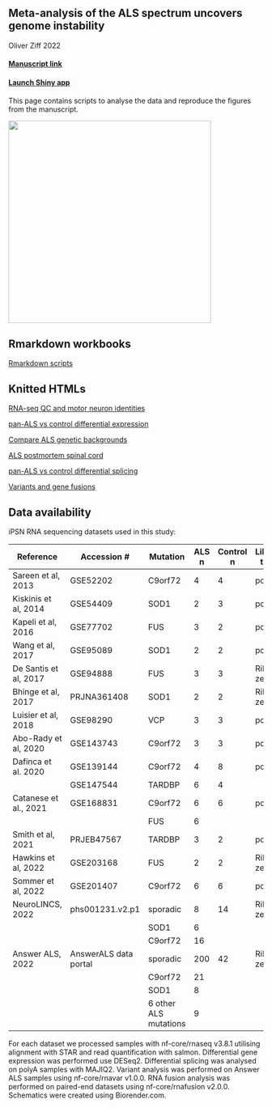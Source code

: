 ## Meta-analysis of the ALS spectrum uncovers genome instability

Oliver Ziff 2022

#### [Manuscript link](https://www.medrxiv.org/)

#### [Launch Shiny app](https://oliverziff.shinyapps.io/ipsn_als_meta/)

This page contains scripts to analyse the data and reproduce the figures from the manuscript.

<img src="https://github.com/ojziff/ipsn_als_meta/blob/main/figures/ipsn_meta_pipeline.png" height="400">

## Rmarkdown workbooks

[Rmarkdown scripts](https://github.com/ojziff/ipsn_als_meta/blob/main/scripts/)

## Knitted HTMLs

[RNA-seq QC and motor neuron identities](https://ojziff.github.io/ipsn_als_meta/html/qc_identities.html) 

[pan-ALS vs control differential expression](https://ojziff.github.io/ipsn_als_meta/html/pan_als_expression.html) 

[Compare ALS genetic backgrounds](https://ojziff.github.io/ipsn_als_meta/html/compare_als_subgroups.html) 

[ALS postmortem spinal cord](https://ojziff.github.io/ipsn_als_meta/html/postmortem_spinal_cord.html) 

[pan-ALS vs control differential splicing](https://ojziff.github.io/ipsn_als_meta/html/pan_als_splicing.html)

[Variants and gene fusions](https://ojziff.github.io/ipsn_als_meta/html/variants_fusions.html)

## Data availability

iPSN RNA sequencing datasets used in this study:

| Reference             | Accession #           | Mutation              | ALS n | Control n | Library type | Paper URL                                    |
|-----------------------|-----------------------|-----------------------|-------|-----------|--------------|----------------------------------------------|
| Sareen et al, 2013    | GSE52202              | C9orf72               |     4 |         4 | polyA        | (https://www.ncbi.nlm.nih.gov/pubmed/24154603) |
| Kiskinis et al, 2014  | GSE54409              | SOD1                  |     2 |         3 | polyA        | https://www.ncbi.nlm.nih.gov/pubmed/24704492 |
| Kapeli et al, 2016    | GSE77702              | FUS                   |     3 |         2 | polyA        | https://www.ncbi.nlm.nih.gov/pubmed/27378374 |
| Wang et al, 2017      | GSE95089              | SOD1                  |     2 |         2 | polyA        | https://pubmed.ncbi.nlm.nih.gov/28401346/    |
| De Santis et al, 2017 | GSE94888              | FUS                   |     3 |         3 | Ribo-zero    | https://www.ncbi.nlm.nih.gov/pubmed/28988989 |
| Bhinge et al, 2017    | PRJNA361408           | SOD1                  |     2 |         2 | Ribo-zero    | https://pubmed.ncbi.nlm.nih.gov/28366453/    |
| Luisier et al, 2018   | GSE98290              | VCP                   |     3 |         3 | polyA        | https://pubmed.ncbi.nlm.nih.gov/29789581/    |
| Abo-Rady et al, 2020  | GSE143743             | C9orf72               |     3 |         3 | polyA        | https://pubmed.ncbi.nlm.nih.gov/32084385/    |
| Dafinca et al. 2020   | GSE139144             | C9orf72               |     4 |         8 | polyA        | https://pubmed.ncbi.nlm.nih.gov/32330447/    |
|                       | GSE147544             | TARDBP                |     6 |         4 |              |                                              |
| Catanese et al., 2021 | GSE168831             | C9orf72               |     6 |         6 | polyA        | https://pubmed.ncbi.nlm.nih.gov/34125498/    |
|                       |                       | FUS                   |     6 |           |              |                                              |
| Smith et al, 2021     | PRJEB47567            | TARDBP                |     3 |         2 | polyA        | https://pubmed.ncbi.nlm.nih.gov/34660586/    |
| Hawkins et al, 2022   | GSE203168             | FUS                   |     2 |         2 | Ribo-zero    | in press                                     |
| Sommer et al, 2022    | GSE201407             | C9orf72               |     6 |         6 | polyA        | in press                                     |
| NeuroLINCS, 2022      | phs001231.v2.p1       | sporadic              |     8 |        14 | Ribo-zero    | https://pubmed.ncbi.nlm.nih.gov/34746695/    |
|                       |                       | SOD1                  |     6 |           |              |                                              |
|                       |                       | C9orf72               |    16 |           |              |                                              |
| Answer ALS, 2022      | AnswerALS data portal | sporadic              |   200 |        42 | Ribo-zero    | https://pubmed.ncbi.nlm.nih.gov/35115730/    |
|                       |                       | C9orf72               |    21 |           |              |                                              |
|                       |                       | SOD1                  |     8 |           |              |                                              |
|                       |                       | 6 other ALS mutations |     9 |           |              |                                              |

For each dataset we processed samples with nf-core/rnaseq v3.8.1 utilising alignment with STAR and read quantification with salmon. Differential gene expression was performed use DESeq2. Differential splicing was analysed on polyA samples with MAJIQ2. Variant analysis was performed on Answer ALS samples using nf-core/rnavar v1.0.0. RNA fusion analysis was performed on paired-end datasets using nf-core/rnafusion v2.0.0. Schematics were created using Biorender.com.



